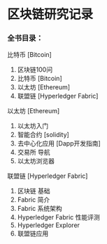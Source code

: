 # 区块链研究记录

### 全书目录：


比特币 [Bitcoin]


1. 区块链100问
2. 比特币 [Bitcoin]
3. 以太坊 [Ethereum]
4. 联盟链 [Hyperledger Fabric]


以太坊 [Ethereum]
1. 以太坊入门
2. 智能合约 [solidity]
3. 去中心化应用 [Dapp开发指南]
4. 交易所 导航
5. 以太坊浏览器


联盟链 [Hyperledger Fabric]
1. 区块链 基础
2. Fabric 简介
3. Fabric 系统架构
4. Hyperledger Fabric 性能评测
5. Hyperledger Explorer
6. 联盟链应用
